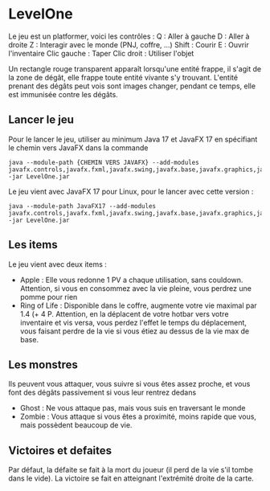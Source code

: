 # LevelOne

Le jeu est un platformer, voici les contrôles :
Q : Aller à gauche
D : Aller à droite
Z : Interagir avec le monde (PNJ, coffre, ...)
Shift : Courir
E : Ouvrir l'inventaire
Clic gauche : Taper
Clic droit : Utiliser l'objet

Un rectangle rouge transparent apparaît lorsqu'une entité frappe, il s'agit de la zone de dégât, elle frappe toute entité vivante s'y trouvant.
L'entité prenant des dégâts peut vois sont images changer, pendant ce temps, elle est immunisée contre les dégâts.

## Lancer le jeu
Pour le lancer le jeu, utiliser au minimum Java 17 et JavaFX 17 en spécifiant le chemin vers JavaFX dans la commande
```
java --module-path {CHEMIN VERS JAVAFX} --add-modules javafx.controls,javafx.fxml,javafx.swing,javafx.base,javafx.graphics,javafx.media,javafx.web -jar LevelOne.jar
```

Le jeu vient avec JavaFX 17 pour Linux, pour le lancer avec cette version :
```
java --module-path JavaFX17 --add-modules javafx.controls,javafx.fxml,javafx.swing,javafx.base,javafx.graphics,javafx.media,javafx.web -jar LevelOne.jar
```

## Les items
Le jeu vient avec deux items :
- Apple : Elle vous redonne 1 PV a chaque utilisation, sans couldown. Attention, si vous en consommez avec la vie pleine, vous perdrez une pomme pour rien
- Ring of Life : Disponible dans le coffre, augmente votre vie maximal par 1.4 (+ 4 P. Attention, en la déplacent de votre hotbar vers votre inventaire et vis versa, vous perdez l'effet le temps du déplacement, vous faisant perdre de la vie si vous étiez au dessus de la vie max de base.

## Les monstres
Ils peuvent vous attaquer, vous suivre si vous êtes assez proche, et vous font des dégâts passivement si vous leur rentrez dedans
- Ghost : Ne vous attaque pas, mais vous suis en traversant le monde
- Zombie : Vous attaque si vous êtes a proximité, moins rapide que vous, mais possèdent beaucoup de vie.

## Victoires et defaites
Par défaut, la défaite se fait à la mort du joueur (il perd de la vie s'il tombe dans le vide). La victoire se fait en atteignant l'extrémité droite de la carte.
